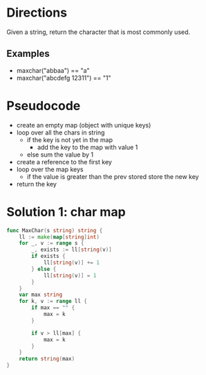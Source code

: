 # Directions

Given a string, return the character that is most commonly used.

## Examples

* maxchar("abbaa") == "a"
* maxchar("abcdefg 12311") == "1"

# Pseudocode

* create an empty map (object with unique keys)
* loop over all the chars in string
	* if the key is not yet in the map
		* add the key to the map with value 1
	* else sum the value by 1
* create a reference to the first key
* loop over the map keys
	* if the value is greater than the prev stored
		store the new key
* return the key

# Solution 1: char map

```go
func MaxChar(s string) string {
	ll := make(map[string]int)
	for _, v := range s {
		_, exists := ll[string(v)]
		if exists {
			ll[string(v)] += 1
		} else {
			ll[string(v)] = 1
		}
	}
	var max string
	for k, v := range ll {
		if max == "" {
			max = k
		}

		if v > ll[max] {
			max = k
		}
	}
	return string(max)
}
```